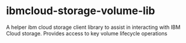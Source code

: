 # ibmcloud-storage-volume-lib
A helper ibm cloud storage client library to assist in interacting with IBM Cloud storage. Provides access to key volume lifecycle operations
